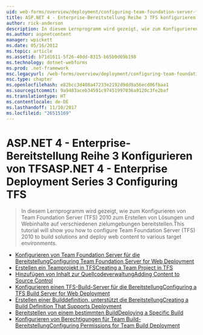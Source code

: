 ```yaml
---
uid: web-forms/overview/deployment/configuring-team-foundation-server-for-web-deployment/index
title: ASP.NET 4 - Enterprise-Bereitstellung Reihe 3 TFS konfigurieren | Microsoft Docs
author: rick-anderson
description: In diesem Lernprogramm wird gezeigt, wie zum Konfigurieren von Team Foundation Server (TFS) 2010 zum Erstellen von Lösungen und Webinhalte auf verschiedenen zielumgebungen bereitstellen.
ms.author: aspnetcontent
manager: wpickett
ms.date: 05/16/2012
ms.topic: article
ms.assetid: b71d1611-5f26-40dd-8315-b65b9d69b198
ms.technology: dotnet-webforms
ms.prod: .net-framework
msc.legacyurl: /web-forms/overview/deployment/configuring-team-foundation-server-for-web-deployment
msc.type: chapter
ms.openlocfilehash: e82bcc3d408a47233e2192d9dd9a56ecd06fbaa1
ms.sourcegitcommit: 9a9483aceb34591c97451997036a9120c3fe2baf
ms.translationtype: HT
ms.contentlocale: de-DE
ms.lasthandoff: 11/10/2017
ms.locfileid: "26515169"
---
```

<a name="aspnet-4---enterprise-deployment-series-3-configuring-tfs"></a><span data-ttu-id="c28b0-103">ASP.NET 4 - Enterprise-Bereitstellung Reihe 3 Konfigurieren von TFS</span><span class="sxs-lookup"><span data-stu-id="c28b0-103">ASP.NET 4 - Enterprise Deployment Series 3 Configuring TFS</span></span>
====================
> <span data-ttu-id="c28b0-104">In diesem Lernprogramm wird gezeigt, wie zum Konfigurieren von Team Foundation Server (TFS) 2010 zum Erstellen von Lösungen und Webinhalte auf verschiedenen zielumgebungen bereitstellen.</span><span class="sxs-lookup"><span data-stu-id="c28b0-104">This tutorial will show you how to configure Team Foundation Server (TFS) 2010 to build solutions and deploy web content to various target environments.</span></span>


- [<span data-ttu-id="c28b0-105">Konfigurieren von Team Foundation Server für die Bereitstellung</span><span class="sxs-lookup"><span data-stu-id="c28b0-105">Configuring Team Foundation Server for Web Deployment</span></span>](configuring-team-foundation-server-for-web-deployment.md)
- [<span data-ttu-id="c28b0-106">Erstellen ein Teamprojekt in TFS</span><span class="sxs-lookup"><span data-stu-id="c28b0-106">Creating a Team Project in TFS</span></span>](creating-a-team-project-in-tfs.md)
- [<span data-ttu-id="c28b0-107">Hinzufügen von Inhalt zur Quellcodeverwaltung</span><span class="sxs-lookup"><span data-stu-id="c28b0-107">Adding Content to Source Control</span></span>](adding-content-to-source-control.md)
- [<span data-ttu-id="c28b0-108">Konfigurieren einen TFS-Build-Server für die Bereitstellung</span><span class="sxs-lookup"><span data-stu-id="c28b0-108">Configuring a TFS Build Server for Web Deployment</span></span>](configuring-a-tfs-build-server-for-web-deployment.md)
- [<span data-ttu-id="c28b0-109">Erstellen einer Builddefinition, unterstützt die Bereitstellung</span><span class="sxs-lookup"><span data-stu-id="c28b0-109">Creating a Build Definition That Supports Deployment</span></span>](creating-a-build-definition-that-supports-deployment.md)
- [<span data-ttu-id="c28b0-110">Bereitstellen von einem bestimmten Build</span><span class="sxs-lookup"><span data-stu-id="c28b0-110">Deploying a Specific Build</span></span>](deploying-a-specific-build.md)
- [<span data-ttu-id="c28b0-111">Konfigurieren von Berechtigungen für Team Build-Bereitstellung</span><span class="sxs-lookup"><span data-stu-id="c28b0-111">Configuring Permissions for Team Build Deployment</span></span>](configuring-permissions-for-team-build-deployment.md)
